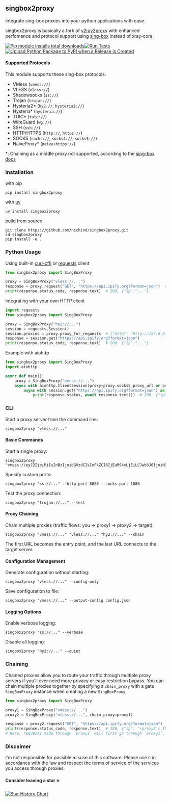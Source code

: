 ## singbox2proxy

Integrate sing-box proxies into your python applications with ease.

singbox2proxy is basically a fork of [v2ray2proxy](https://github.com/nichind/v2ray2proxy) with enhanced perfomance and protocol support using [sing-box](https://github.com/SagerNet/sing-box) instead of xray-core.

 [![Pip module installs total downloads](https://img.shields.io/pypi/dm/singbox2proxy.svg)](https://pypi.org/project/singbox2proxy/)[![Run Tests](https://github.com/nichind/singbox2proxy/actions/workflows/build.yml/badge.svg)](https://github.com/nichind/singbox2proxy/actions/workflows/build.yml) [![Upload Python Package to PyPI when a Release is Created](https://github.com/nichind/singbox2proxy/actions/workflows/publish.yml/badge.svg)](https://github.com/nichind/singbox2proxy/actions/workflows/publish.yml)

#### Supported Protocols

This module supports these sing-box protocols:

- VMess (`vmess://`)
- VLESS (`vless://`)
- Shadowsocks (`ss://`)
- Trojan (`trojan://`)
- Hysteria2* (`hy2://`, `hysteria2://`)
- Hysteria* (`hysteria://`)
- TUIC* (`tuic://`)
- WireGuard (`wg://`)
- SSH (`ssh://`)
- HTTP/HTTPS (`http://`, `https://`)
- SOCKS (`socks://`, `socks4://`, `socks5://`)
- NaiveProxy* (`naive+https://`)

*: Chaining as a middle proxy not supported, according to the [sing-box docs](https://sing-box.sagernet.org/configuration/inbound/)

### Installation

with pip

```shell
pip install singbox2proxy 
```

with [uv](https://pypi.org/project/uv/)

```shell
uv install singbox2proxy 
```

build from source

```shell
git clone https://github.com/nichind/singbox2proxy.git
cd singbox2proxy
pip install -e .
```

### Python Usage

Using built-in [curl-cffi](https://pypi.org/project/curl-cffi/) or [requests](https://pypi.org/project/requests/) client

```python
from singbox2proxy import SingBoxProxy

proxy = SingBoxProxy("vless://...")
response = proxy.request("GET", "https://api.ipify.org?format=json")  # IF curl-cffi is installed, it will be used; otherwise, requests will be used.
print(response.status_code, response.text)  # 200, {"ip":"..."}
```

Integrating with your own HTTP client

```python
import requests
from singbox2proxy import SingBoxProxy

proxy = SingBoxProxy("hy2://...")
session = requests.Session()
session.proxies = proxy.proxy_for_requests  # {"http": "http://127.0.0.1:<port>", "https": "http://127.0.0.1:<port>"}
response = session.get("https://api.ipify.org?format=json")
print(response.status_code, response.text)  # 200, {"ip":"..."}
```

Example with aiohttp

```python
from singbox2proxy import SingBoxProxy
import aiohttp

async def main():
    proxy = SingBoxProxy("vmess://...")
    async with aiohttp.ClientSession(proxy=proxy.socks5_proxy_url or proxy.http_proxy_url) as session:
        async with session.get("https://api.ipify.org?format=json") as response:
            print(response.status, await response.text())  # 200, {"ip":"..."}
```

### CLI

Start a proxy server from the command line:

```shell
singbox2proxy "vless://..."
```

#### Basic Commands

Start a single proxy:

```shell
singbox2proxy "vmess://eyJ2IjoiMiIsInBzIjoidGVzdCIsImFkZCI6IjEuMS4xLjEiLCJwb3J0IjoiNDQzIiwiaWQiOiI3YzI4ZmYzNC1mYTcxLTQ4ZjYtYWFjMS0xOGE4ODgzYWE2YzAiLCJhaWQiOiIwIiwibmV0IjoidGNwIiwidHlwZSI6Im5vbmUiLCJob3N0IjoiIiwicGF0aCI6IiIsInRscyI6InRscyJ9"
```

Specify custom ports:

```shell
singbox2proxy "ss://..." --http-port 8080 --socks-port 1080
```

Test the proxy connection:

```shell
singbox2proxy "trojan://..." --test
```

#### Proxy Chaining

Chain multiple proxies (traffic flows: you -> proxy1 -> proxy2 -> target):

```shell
singbox2proxy "vmess://..." "vless://..." "hy2://..." --chain
```

The first URL becomes the entry point, and the last URL connects to the target server.

#### Configuration Management

Generate configuration without starting:

```shell
singbox2proxy "vless://..." --config-only
```

Save configuration to file:

```shell
singbox2proxy "vmess://..." --output-config config.json
```

#### Logging Options

Enable verbose logging:

```shell
singbox2proxy "ss://..." --verbose
```

Disable all logging:

```shell
singbox2proxy "hy2://..." --quiet
```

### Chaining

Chained proxies allow you to route your traffic through multiple proxy servers if you'll ever need more privacy or easy restriction bypass. You can chain multiple proxies together by specifying a `chain_proxy` with a gate `SingBoxProxy` instance when creating a new `SingBoxProxy`.

```python
from singbox2proxy import SingBoxProxy

proxy1 = SingBoxProxy("vmess://...")
proxy2 = SingBoxProxy("vless://...", chain_proxy=proxy1)

response = proxy2.request("GET", "https://api.ipify.org?format=json")
print(response.status_code, response.text)  # 200, {"ip": "<proxy2's IP>"}
# Here, requests made through `proxy2` will first go through `proxy1`, then proxy1 will forward the request to proxy2, and finally proxy2 will send the request to the target server.
```

### Discaimer

I'm not responsible for possible misuse of this software. Please use it in accordance with the law and respect the terms of service of the services you access through proxies.

#### Consider leaving a star ⭐

[![Star History Chart](https://api.star-history.com/svg?repos=nichind/singbox2proxy&type=Date)](https://github.com/nichind/singbox2proxy)
